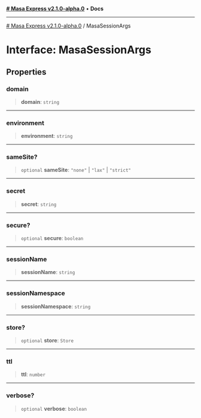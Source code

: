 [**# Masa Express v2.1.0-alpha.0**](../README.md) • **Docs**

***

[# Masa Express v2.1.0-alpha.0](../globals.md) / MasaSessionArgs

# Interface: MasaSessionArgs

## Properties

### domain

> **domain**: `string`

***

### environment

> **environment**: `string`

***

### sameSite?

> `optional` **sameSite**: `"none"` \| `"lax"` \| `"strict"`

***

### secret

> **secret**: `string`

***

### secure?

> `optional` **secure**: `boolean`

***

### sessionName

> **sessionName**: `string`

***

### sessionNamespace

> **sessionNamespace**: `string`

***

### store?

> `optional` **store**: `Store`

***

### ttl

> **ttl**: `number`

***

### verbose?

> `optional` **verbose**: `boolean`
